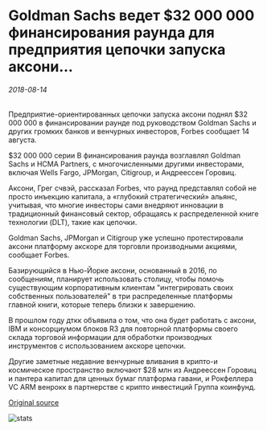 # Goldman Sachs ведет $32 000 000 финансирования раунда для предприятия цепочки запуска аксони...

###### 2018-08-14

Предприятие-ориентированных цепочки запуска аксони поднял $32 000 000 в финансировании раунде под руководством Goldman Sachs и других громких банков и венчурных инвесторов, Forbes сообщает 14 августа.

$32 000 000 серии B финансирования раунда возглавлял Goldman Sachs и НСМА Partners, с многочисленными другими инвесторами, включая Wells Fargo, JPMorgan, Citigroup, и Андреессен Горовиц.

Аксони, Грег счвэй, рассказал Forbes, что раунд представлял собой не просто инъекцию капитала, а «глубокий стратегический» альянс, учитывая, что многие инвесторы сами внедряют инновации в традиционный финансовый сектор, обращаясь к распределенной книге технологии (DLT), такие как цепочки.

Goldman Sachs, JPMorgan и Citigroup уже успешно протестировали аксони платформу акскоре для торговли производными акциями, сообщает Forbes.

Базирующийся в Нью-Йорке аксони, основанный в 2016, по сообщениям, планирует использовать столицу, чтобы помочь существующим корпоративным клиентам "интегрировать своих собственных пользователей" в три распределенные платформы главной книги, которые теперь близки к завершению.

В прошлом году дткк объявила о том, что она будет работать с аксони, IBM и консорциумом блоков R3 для повторной платформы своего склада торговой информации для обработки производных инструментов с использованием акскоре цепочки.

Другие заметные недавние венчурные вливания в крипто-и космическое пространство включают $28 млн из Андреессен Горовиц и пантера капитал для ценных бумаг платформа гавани, и Рокфеллера VC ARM венрокк в партнерстве с крипто инвестиций Группа коинфунд.

[Original source](https://cointelegraph.com/news/goldman-sachs-leads-32-million-funding-round-for-enterprise-blockchain-startup-axon)

![stats](https://c.statcounter.com/11760860/0/a89fa40b/1/ "stats")
